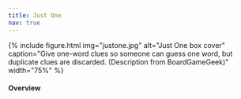 ```yaml
---
title: Just One
nav: true
---
```


{% include figure.html img="justone.jpg" alt="Just One box cover" caption="Give one-word clues so someone can guess one word, but duplicate clues are discarded.
(Description from BoardGameGeek)" width="75%" %}

#### Overview
<html>
   <head>
      <style>
         table {width: 100%;}
         table, td, th {
            border-collapse: collapse;
            padding: 8px;
            border-bottom: 1px solid #ddd;
         
         th {            
            style="text-align:Center"
            border: 1px solid black;
            padding-top: 12px;
            padding-bottom: 12px;
            background-color: #f1b300;
            color: white;
            }
      </style>
   </head>
   <body>
      <table>
         <tr>
            <td style="text-align:Left">Authors:</td>
            <td style="text-align:Left">Ludovic Roudy, Bruno Sautter</td>
         </tr>
         <tr>
            <td style="text-align:Left">Year:</td>
            <td style="text-align:Left">2018</td>
         </tr>
         <tr>
            <td style="text-align:Left">Players:</td>
            <td style="text-align:Left">3–7</td>
         </tr>
          <tr>
            <td style="text-align:Left">Time:</td>
            <td style="text-align:Left">20 min</td>
         </tr>
          <tr>
            <td style="text-align:Left">Mechanics:</td>
            <td style="text-align:Left">Communication Limits, Cooperative Game</td>
         </tr>
      </table>
   </body>
   <p>
   </p>
</html>
#### Description
Just One is a cooperative party game. You all play together to get the best score!

Together, make one of the players – the active player – guess a Mystery word by secretly writing a clue. 

Choose your clue without coordinating with each other and be original so as not to write the same clue as another player, as all identical clues will be canceled before the active player gets to see them.

At the end of the game, tally your score based on the number of Mystery words found.

<div style="text-align: center;">
<a class="btn btn-warning" href="https://oneword.games/" role="button">Play Just One Online!</a>
<a class="btn btn-warning" href="https://justone-the-game.com/files/rules/JustOne-Rules-EN.pdf" role="button">Official Game Rules</a>
</div>                 

#### Goal

We work as a team to get the best score!

#### SETUP
1. Log in to the site
2. Click `Guest account`, then enter a player name 
3. Click the open room that was just created

#### GAMEPLAY
A mystery word will be randomly chosen for the active player to guess. All other palyers, without communicating with each other and without writes one clue that is composed of a ***single word***.

{% capture text %}Note: a number (007), an acronym (SMS), an onomatopoeia (meow), or a special character ($) are all considered to be words.
{% endcapture %} {% include alert.md text=text color="warning" %}

{% capture text %}
Can you guess what the mystry word is?
{% endcapture %}
{% include card.md text=text header="Example clues to guess the mystry word" img="JO_EN01_Content01.png" %}


##### INVALID CLUES
- Deliberately spelling a word incorrectly – Spelling ‘shurt’ for shirt
- Written in a foreign language – using buisson to describe bush
- Using a word from the same family as the mystery word – princess when the mystery word is prince
- Completely made up words – Sweet'ing to describe cake
- A phonetically identical word – A clue cannot be knight if the mystery word is night

##### IDENTICAL CLUES
- Identical - Cow, cow, COW
- Same derivation - Cow, cows; Philosophy, philosopher 

Invalid and identical clues will be canceled. The active player tries to guess the mystery word, but they are allowed only ***one guess***. The team scores one point if the active player correctly guesses the Mystery word. Then another player becomes the new active player and a new turn begins.

#### GAME END
The game ends after 13 rounds. Count the number of successfully guessed cards and compare your total with this table to get your score:

<html>
   <head>
      <style>
         table {width: 100%;}
         table, td, th {
            border-collapse: collapse;
            padding: 8px;
            border-bottom: 1px solid #ddd;
         
         th {            
            style="text-align:Center"
            border: 1px solid black;
            padding-top: 12px;
            padding-bottom: 12px;
            background-color: #f1b300;
            color: white;
            }
      </style>
   </head>
   <body>
      <table>
         <tr>
            <th style="background-color: #f1b300; color: white; text-align:Left">SUCCESSFUL CARDS</th>
            <th style="background-color: #f1b300; color: white; text-align:Left">SCORE</th>
         </tr>
         <tr>
            <td style="text-align:Center">13</td>
            <td style="text-align:Left">Perfect score! Can you do it again?</td>
         </tr>
         <tr>
            <th style="text-align:Center">12</th>
            <td style="text-align:Left">Incredible! Your friends must be impressed!</td>
         </tr>
         <tr>
            <th style="text-align:Center">11</th>
            <td style="text-align:Left">Awesome! That’s a score worth celebrating!</td>
         </tr>
          <tr>
            <th style="text-align:Center">9-10</th>
            <td style="text-align:Left">Wow, not bad at all!</td>
         </tr>
         <tr>
            <th style="text-align:Center">7-8</th>
            <td style="text-align:Left">You’re in the average. Can you do better?</td>
         </tr>         
         <tr>
            <th style="text-align:Center">4-6</th>
            <td style="text-align:Left">That’s a good start. Try again!</td>
         </tr>
         <tr>
            <th style="text-align:Center">0-3</th>
            <td style="text-align:Left">Try again, and again, and again.</td>
         </tr>
      </table>
   </body>
   <p>
   </p>
</html>
